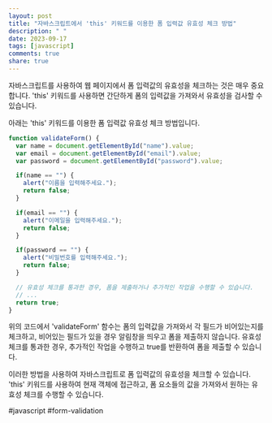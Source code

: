 ```yaml
---
layout: post
title: "자바스크립트에서 'this' 키워드를 이용한 폼 입력값 유효성 체크 방법"
description: " "
date: 2023-09-17
tags: [javascript]
comments: true
share: true
---
```


자바스크립트를 사용하여 웹 페이지에서 폼 입력값의 유효성을 체크하는 것은 매우 중요합니다. 'this' 키워드를 사용하면 간단하게 폼의 입력값을 가져와서 유효성을 검사할 수 있습니다.

아래는 'this' 키워드를 이용한 폼 입력값 유효성 체크 방법입니다.

```javascript
function validateForm() {
  var name = document.getElementById("name").value;
  var email = document.getElementById("email").value;
  var password = document.getElementById("password").value;

  if(name == "") {
    alert("이름을 입력해주세요.");
    return false;
  }

  if(email == "") {
    alert("이메일을 입력해주세요.");
    return false;
  }

  if(password == "") {
    alert("비밀번호를 입력해주세요.");
    return false;
  }

  // 유효성 체크를 통과한 경우, 폼을 제출하거나 추가적인 작업을 수행할 수 있습니다.
  // ...
  return true;
}
```

위의 코드에서 'validateForm' 함수는 폼의 입력값을 가져와서 각 필드가 비어있는지를 체크하고, 비어있는 필드가 있을 경우 알림창을 띄우고 폼을 제출하지 않습니다. 유효성 체크를 통과한 경우, 추가적인 작업을 수행하고 true를 반환하여 폼을 제출할 수 있습니다.

이러한 방법을 사용하여 자바스크립트로 폼 입력값의 유효성을 체크할 수 있습니다. 'this' 키워드를 사용하여 현재 객체에 접근하고, 폼 요소들의 값을 가져와서 원하는 유효성 체크를 수행할 수 있습니다.

#javascript #form-validation